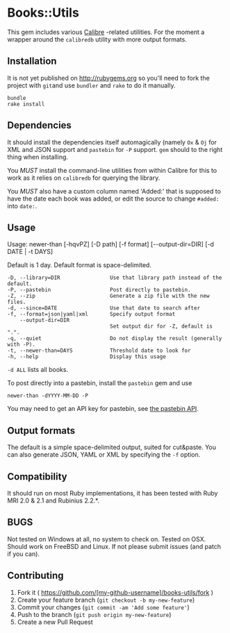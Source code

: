# Books::Utils

This gem includes various [Calibre](http://calibre-ebook.com) -related utilities.
For the moment a wrapper around the `calibredb` utility with more output formats.

## Installation

It is not yet published on http://rubygems.org so you'll need to fork the project
with `git`and use `bundler` and `rake` to do it manually. 

    bundle
    rake install

## Dependencies

It should install the dependencies itself automagically (namely `Ox` & `Oj` for
XML and JSON support and `pastebin` for `-P` support.  `gem` should to the right thing
when installing.

You *MUST* install the command-line utilities from within Calibre for this to
work as it relies on `calibredb` for querying the library.

You *MUST* also have a custom column named 'Added:' that is supposed to have the
date each book was added, or edit the source to change `#added:` into `date:`.

## Usage

Usage: newer-than [-hqvPZ] [-D path] [-f format] [--output-dir=DIR] [-d DATE | -t DAYS]

Default is 1 day.  Default format is space-delimited.

    -D, --library=DIR                Use that library path instead of the default.
    -P, --pastebin                   Post directly to pastebin.
    -Z, --zip                        Generate a zip file with the new files.
    -d, --since=DATE                 Use that date to search after
    -f, --format=json|yaml|xml       Specify output format
        --output-dir=DIR
                                     Set output dir for -Z, default is ".".
    -q, --quiet                      Do not display the result (generally with -P).
    -t, --newer-than=DAYS            Threshold date to look for
    -h, --help                       Display this usage

`-d ALL` lists all books.

To post directly into a pastebin, install the `pastebin` gem and use

    newer-than -dYYYY-MM-DD -P
    
You may need to get an API key for pastebin, see [the pastebin API](http://pastebin.com/api).

## Output formats
 
The default is a simple space-delimited output, suited for cut&paste. You can
also generate JSON, YAML or XML by specifying the `-f` option.

## Compatibility

It should run on most Ruby implementations, it has been tested with Ruby MRI 2.0 & 2.1
and Rubinius 2.2.*.

## BUGS

Not tested on Windows at all, no system to check on.  Tested on OSX.
Should work on FreeBSD and Linux.  If not please submit issues (and patch
if you can).

## Contributing

1. Fork it ( https://github.com/[my-github-username]/books-utils/fork )
2. Create your feature branch (`git checkout -b my-new-feature`)
3. Commit your changes (`git commit -am 'Add some feature'`)
4. Push to the branch (`git push origin my-new-feature`)
5. Create a new Pull Request
